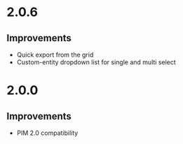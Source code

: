 # 2.0.6

## Improvements
- Quick export from the grid                           
- Custom-entity dropdown list for single and multi select                                        

# 2.0.0

## Improvements
- PIM 2.0 compatibility                                                                         
